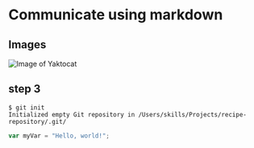 # Communicate using markdown
## Images
![Image of Yaktocat](https://octodex.github.com/images/yaktocat.png)

## step 3

```
$ git init
Initialized empty Git repository in /Users/skills/Projects/recipe-repository/.git/
```

``` javascript
var myVar = "Hello, world!";
```
